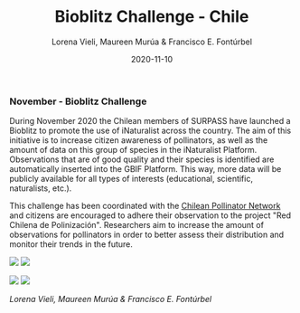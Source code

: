 ﻿---
layout: post
author: "Lorena Vieli, Maureen Murúa & Francisco E. Fontúrbel"
title: "Bioblitz Challenge - Chile"
date: "2020-11-10"
image: images/blog/bioblitz_narrow.jpg
image_header: images/blog/bee_photo_bioblitz.jpg
categories: ["Monitoring"]
tags: ["Monitoring", "Data", "Biodiversity collection", "Interaction"]
publish: true
---

### November - Bioblitz Challenge 

During November 2020 the Chilean members of SURPASS have launched a Bioblitz to promote the use of iNaturalist across the country. The aim of this initiative is to increase citizen awareness of pollinators, as well as the amount of data on this group of species in the iNaturalist Platform. Observations that are of good quality and their species is identified are automatically inserted into the GBIF Platform. This way, more data will be publicly available for all types of interests (educational, scientific, naturalists, etc.).

This challenge has been coordinated with the [Chilean Pollinator Network](https://polinizacionchile.org) and citizens are encouraged to adhere their observation to the project "Red Chilena de Polinización". Researchers aim to increase the amount of observations for pollinators in order to better assess their distribution and monitor their trends in the future.

![](/images/blog/AFICHE-DIGITAL-SURPASS_INSTAGRAM3.png#floatleft)
![](/images/blog/AFICHE-DIGITAL-SURPASS_INSTAGRAM7.png#floatright)

![](/images/blog/AFICHE-DIGITAL-SURPASS_INSTAGRAM56.png#floatleft)
![](/images/blog/AFICHE-DIGITAL-SURPASS_INSTAGRAM-2.png#floatright)

*Lorena Vieli, Maureen Murúa & Francisco E. Fontúrbel*
